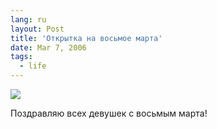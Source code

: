 ```yaml
---
lang: ru
layout: Post
title: 'Открытка на восьмое марта'
date: Mar 7, 2006
tags:
  - life
---
```


![](/images/blog/MG-1997.jpg)

Поздравляю всех девушек с восьмым марта!
